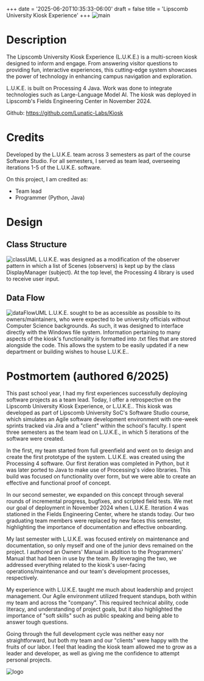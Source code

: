 +++
date = '2025-06-20T10:35:33-06:00'
draft = false
title = 'Lipscomb University Kiosk Experience'
+++
![main](/JustinTAlexander-AWebsite/images/LUKEAnnouncement.png)

# Description
The Lipscomb University Kiosk Experience (L.U.K.E.) is a multi-screen kiosk designed to inform and engage. From answering visitor questions to providing fun, interactive experiences, this cutting-edge system showcases the power of technology in enhancing campus navigation and exploration.

L.U.K.E. is built on Processing 4 Java. Work was done to integrate technologies such as Large-Language Model AI. The kiosk was deployed in Lipscomb's Fields Engineering Center in November 2024. 

Github: https://github.com/Lunatic-Labs/Kiosk

# Credits
Developed by the L.U.K.E. team across 3 semesters as part of the course Software Studio. For all semesters, I served as team lead, overseeing iterations 1-5 of the L.U.K.E. software.

On this project, I am credited as:
- Team lead
- Programmer (Python, Java)

# Design
## Class Structure
![classUML](/JustinTAlexander-AWebsite/images/LUKE_ClassStructure_UML.png)
L.U.K.E. was designed as a modification of the observer pattern in which a list of Scenes (observers) is kept up by the class DisplayManager (subject). At the top level, the Processing 4 library is used to receive user input.

## Data Flow
![dataFlowUML](/JustinTAlexander-AWebsite/images/LUKE_DataFlow_UML.png)
L.U.K.E. sought to be as accessible as possible to its owners/maintainers, who were expected to be university officials without Computer Science backgrounds. As such, it was designed to interface directly with the Windows file system.
Information pertaining to many aspects of the kiosk's functionality is formatted into .txt files that are stored alongside the code. This allows the system to be easily updated if a new department or building wishes to house L.U.K.E..

# Postmortem (authored 6/2025)
This past school year, I had my first experiences successfully deploying software projects as a team lead. Today, I offer a retrospective on the Lipscomb University Kiosk Experience, or L.U.K.E..
This kiosk was developed as part of Lipscomb University SoC's Software Studio course, which simulates an Agile software development environment with one-week sprints tracked via Jira and a "client" within the school's faculty.
I spent three semesters as the team lead on L.U.K.E., in which 5 iterations of the software were created.
 
In the first, my team started from full greenfield and went on to design and create the first prototype of the system. L.U.K.E. was created using the Processing 4 software. Our first iteration was completed in Python, but it was later ported to Java to make use of Processing's video libraries. This build was focused on functionality over form, but we were able to create an effective and functional proof of concept.

In our second semester, we expanded on this concept through several rounds of incremental progress, bugfixes, and scripted field tests. We met our goal of deployment in November 2024 when L.U.K.E. Iteration 4 was stationed in the Fields Engineering Center, where he stands today.
Our two graduating team members were replaced by new faces this semester, highlighting the importance of documentation and effective onboarding. 

My last semester with L.U.K.E. was focused entirely on maintenance and documentation, so only myself and one of the junior devs remained on the project. I authored an Owners' Manual in addition to the Programmers' Manual that had been in use by the team. By leveraging the two, we addressed everything related to the kiosk's user-facing operations/maintenance and our team's development processes, respectively.

My experience with L.U.K.E. taught me much about leadership and project management. Our Agile environment utilized frequent standups, both within my team and across the "company". This required technical ability, code literacy, and understanding of project goals, but it also highlighted the importance of "soft skills" such as public speaking and being able to answer tough questions. 

Going through the full development cycle was neither easy nor straightforward, but both my team and our "clients" were happy with the fruits of our labor. I feel that leading the kiosk team allowed me to grow as a leader and developer, as well as giving me the confidence to attempt personal projects.

![logo](JustinTAlexander-AWebsite/images/LUKELogo.jpg)
